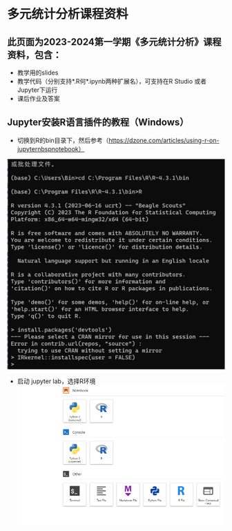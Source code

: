 # 多元统计分析课程资料

## 此页面为2023-2024第一学期《多元统计分析》课程资料，包含：

- 教学用的slides
- 教学代码（分别支持*.R何*.ipynb两种扩展名），可支持在R Studio 或者Jupyter下运行
- 课后作业及答案

## Jupyter安装R语言插件的教程（Windows）

- 切换到R的bin目录下，然后参考（https://dzone.com/articles/using-r-on-jupyternbspnotebook）

![binOfR](figs/Rbin.png)

- 启动 jupyter lab，选择R环境
  ![runRinJupyter](figs/Rplugin.png)
